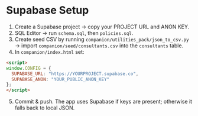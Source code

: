 # Supabase Setup

1) Create a Supabase project → copy your PROJECT URL and ANON KEY.
2) SQL Editor → run `schema.sql`, then `policies.sql`.
3) Create seed CSV by running `companion/utilities_pack/json_to_csv.py` → import `companion/seed/consultants.csv` into the `consultants` table.
4) In `companion/index.html` set:
```html
<script>
window.CONFIG = {
  SUPABASE_URL: "https://YOURPROJECT.supabase.co",
  SUPABASE_ANON: "YOUR_PUBLIC_ANON_KEY"
};
</script>
```
5) Commit & push. The app uses Supabase if keys are present; otherwise it falls back to local JSON.
